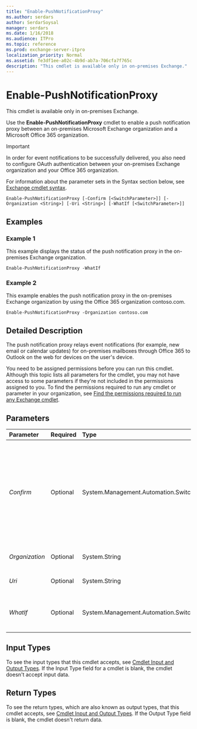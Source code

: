 ```yaml
---
title: "Enable-PushNotificationProxy"
ms.author: serdars
author: SerdarSoysal
manager: serdars
ms.date: 1/16/2018
ms.audience: ITPro
ms.topic: reference
ms.prod: exchange-server-itpro
localization_priority: Normal
ms.assetid: fe3df1ee-a02c-4b9d-ab7a-706cfa7f765c
description: "This cmdlet is available only in on-premises Exchange."
---
```


# Enable-PushNotificationProxy

This cmdlet is available only in on-premises Exchange. 
  
Use the **Enable-PushNotificationProxy** cmdlet to enable a push notification proxy between an on-premises Microsoft Exchange organization and a Microsoft Office 365 organization.
  
> [!IMPORTANT]
> In order for event notifications to be successfully delivered, you also need to configure OAuth authentication between your on-premises Exchange organization and your Office 365 organization. 
  
For information about the parameter sets in the Syntax section below, see [Exchange cmdlet syntax](https://technet.microsoft.com/library/bb123552.aspx). 
  
```
Enable-PushNotificationProxy [-Confirm [<SwitchParameter>]] [-Organization <String>] [-Uri <String>] [-WhatIf [<SwitchParameter>]]

```

## Examples
<a name="Examples"> </a>

### Example 1

This example displays the status of the push notification proxy in the on-premises Exchange organization.
  
```
Enable-PushNotificationProxy -WhatIf
```

### Example 2

This example enables the push notification proxy in the on-premises Exchange organization by using the Office 365 organization contoso.com.
  
```
Enable-PushNotificationProxy -Organization contoso.com
```

## Detailed Description
<a name="DetailedDescription"> </a>

The push notification proxy relays event notifications (for example, new email or calendar updates) for on-premises mailboxes through Office 365 to Outlook on the web for devices on the user's device.
  
You need to be assigned permissions before you can run this cmdlet. Although this topic lists all parameters for the cmdlet, you may not have access to some parameters if they're not included in the permissions assigned to you. To find the permissions required to run any cmdlet or parameter in your organization, see [Find the permissions required to run any Exchange cmdlet](https://technet.microsoft.com/library/mt432940.aspx).
  
## Parameters
<a name="DetailedDescription"> </a>

|**Parameter**|**Required**|**Type**|**Description**|
|:-----|:-----|:-----|:-----|
| _Confirm_ <br/> |Optional  <br/> |System.Management.Automation.SwitchParameter  <br/> | The _Confirm_ switch specifies whether to show or hide the confirmation prompt. How this switch affects the cmdlet depends on if the cmdlet requires confirmation before proceeding. <br/>  Destructive cmdlets (for example, **Remove-\*** cmdlets) have a built-in pause that forces you to acknowledge the command before proceeding. For these cmdlets, you can skip the confirmation prompt by using this exact syntax: `-Confirm:$false`.  <br/>  Most other cmdlets (for example, **New-\*** and **Set-\*** cmdlets) don't have a built-in pause. For these cmdlets, specifying the _Confirm_ switch without a value introduces a pause that forces you acknowledge the command before proceeding. <br/> |
| _Organization_ <br/> |Optional  <br/> |System.String  <br/> |The _Organization_ parameter specifies the domain name of the Office 365 organization. For example, `contoso.com`.  <br/> |
| _Uri_ <br/> |Optional  <br/> |System.String  <br/> |The _Uri_ parameter specifies the push notification service endpoint in Office 365. The default value is `https://outlook.office365.com/PushNotifications`.  <br/> |
| _WhatIf_ <br/> |Optional  <br/> |System.Management.Automation.SwitchParameter  <br/> |The _WhatIf_ switch simulates the actions of the command. You can use this switch to view the changes that would occur without actually applying those changes. You don't need to specify a value with this switch. <br/> |
   
## Input Types
<a name="InputTypes"> </a>

To see the input types that this cmdlet accepts, see [Cmdlet Input and Output Types](http://go.microsoft.com/fwlink/p/?linkId=616387). If the Input Type field for a cmdlet is blank, the cmdlet doesn't accept input data. 
  
## Return Types
<a name="ReturnTypes"> </a>

To see the return types, which are also known as output types, that this cmdlet accepts, see [Cmdlet Input and Output Types](http://go.microsoft.com/fwlink/p/?linkId=616387). If the Output Type field is blank, the cmdlet doesn't return data. 
  

